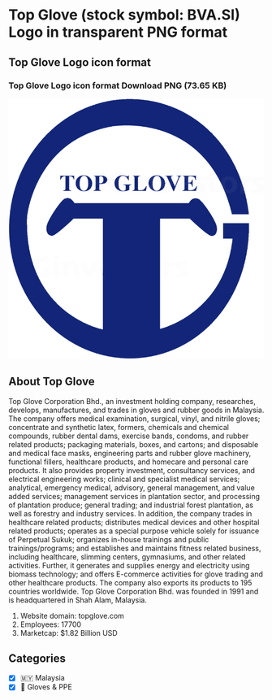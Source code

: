 # Top Glove (stock symbol: BVA.SI) Logo in transparent PNG format

## Top Glove Logo icon format

### Top Glove Logo icon format Download PNG (73.65 KB)

![Top Glove Logo icon format Download PNG (73.65 KB)](/img/orig/BVA.SI-36b6f4e8.png)

## About Top Glove

Top Glove Corporation Bhd., an investment holding company, researches, develops, manufactures, and trades in gloves and rubber goods in Malaysia. The company offers medical examination, surgical, vinyl, and nitrile gloves; concentrate and synthetic latex, formers, chemicals and chemical compounds, rubber dental dams, exercise bands, condoms, and rubber related products; packaging materials, boxes, and cartons; and disposable and medical face masks, engineering parts and rubber glove machinery, functional fillers, healthcare products, and homecare and personal care products. It also provides property investment, consultancy services, and electrical engineering works; clinical and specialist medical services; analytical, emergency medical, advisory, general management, and value added services; management services in plantation sector, and processing of plantation produce; general trading; and industrial forest plantation, as well as forestry and industry services. In addition, the company trades in healthcare related products; distributes medical devices and other hospital related products; operates as a special purpose vehicle solely for issuance of Perpetual Sukuk; organizes in-house trainings and public trainings/programs; and establishes and maintains fitness related business, including healthcare, slimming centers, gymnasiums, and other related activities. Further, it generates and supplies energy and electricity using biomass technology; and offers E-commerce activities for glove trading and other healthcare products. The company also exports its products to 195 countries worldwide. Top Glove Corporation Bhd. was founded in 1991 and is headquartered in Shah Alam, Malaysia.

1. Website domain: topglove.com
2. Employees: 17700
3. Marketcap: $1.82 Billion USD


## Categories
- [x] 🇲🇾 Malaysia
- [x] 🧤 Gloves & PPE
